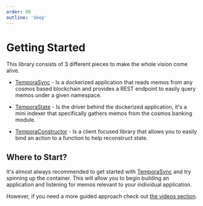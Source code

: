 ```yaml
---
order: 99
outline: 'deep'
---
```


# Getting Started

This library consists of 3 different pieces to make the whole vision come alive.

- [TemporaSync](../temporasync/index.md) - Is a dockerized application that reads memos from any cosmos based blockchain and provides a REST endpoint to easily query memos under a given namespace.

- [TemporaState](../temporastate/index.md) - Is the driver behind the dockerized application, it's a mini indexer that specifically gathers memos from the cosmos banking module.

- [TemporaConstructor](../temporaconstructor/index.md) - Is a client focused library that allows you to easily bind an action to a function to help reconstruct state.

## Where to Start?

It's almost always recommended to get started with [TemporaSync](../temporasync/index.md) and try spinning up the container. This will allow you to begin building an application and listening for memos relevant to your individual application.

However, if you need a more guided approach check out [the videos section](./videos.md).